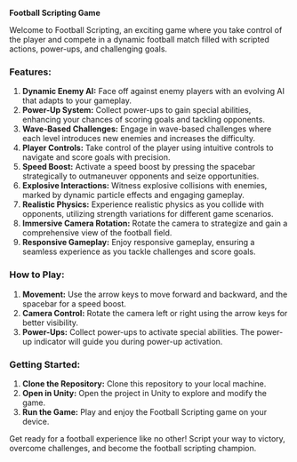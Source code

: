 **Football Scripting Game**

Welcome to Football Scripting, an exciting game where you take control of the player and compete in a dynamic football match filled with scripted actions, power-ups, and challenging goals.

### Features:

1. **Dynamic Enemy AI:** Face off against enemy players with an evolving AI that adapts to your gameplay.
2. **Power-Up System:** Collect power-ups to gain special abilities, enhancing your chances of scoring goals and tackling opponents.
3. **Wave-Based Challenges:** Engage in wave-based challenges where each level introduces new enemies and increases the difficulty.
4. **Player Controls:** Take control of the player using intuitive controls to navigate and score goals with precision.
5. **Speed Boost:** Activate a speed boost by pressing the spacebar strategically to outmaneuver opponents and seize opportunities.
6. **Explosive Interactions:** Witness explosive collisions with enemies, marked by dynamic particle effects and engaging gameplay.
7. **Realistic Physics:** Experience realistic physics as you collide with opponents, utilizing strength variations for different game scenarios.
8. **Immersive Camera Rotation:** Rotate the camera to strategize and gain a comprehensive view of the football field.
9. **Responsive Gameplay:** Enjoy responsive gameplay, ensuring a seamless experience as you tackle challenges and score goals.

### How to Play:

1. **Movement:** Use the arrow keys to move forward and backward, and the spacebar for a speed boost.
2. **Camera Control:** Rotate the camera left or right using the arrow keys for better visibility.
3. **Power-Ups:** Collect power-ups to activate special abilities. The power-up indicator will guide you during power-up activation.

### Getting Started:

1. **Clone the Repository:** Clone this repository to your local machine.
2. **Open in Unity:** Open the project in Unity to explore and modify the game.
3. **Run the Game:** Play and enjoy the Football Scripting game on your device.

Get ready for a football experience like no other! Script your way to victory, overcome challenges, and become the football scripting champion.
